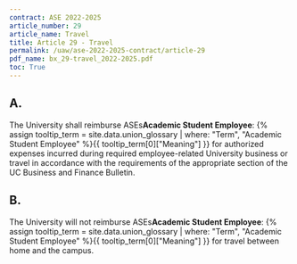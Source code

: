 ```yaml
---
contract: ASE 2022-2025
article_number: 29
article_name: Travel 
title: Article 29 - Travel 
permalink: /uaw/ase-2022-2025-contract/article-29
pdf_name: bx_29-travel_2022-2025.pdf
toc: True
---
```



<div class="lvl2"><h2 class="inline-header">A.</h2> The University shall reimburse <span class="tooltip">ASEs<span class="tooltip-text"><b>Academic Student Employee</b>: {% assign tooltip_term = site.data.union_glossary | where: "Term", "Academic Student Employee" %}{{ tooltip_term[0]["Meaning"] }}</span></span> for authorized expenses incurred during required employee-related University business or travel in accordance with the requirements of the appropriate section of the UC Business and Finance Bulletin.
</div><!-- End of level 2: A.-->
<div class="lvl2"><h2 class="inline-header">B.</h2> The University will not reimburse <span class="tooltip">ASEs<span class="tooltip-text"><b>Academic Student Employee</b>: {% assign tooltip_term = site.data.union_glossary | where: "Term", "Academic Student Employee" %}{{ tooltip_term[0]["Meaning"] }}</span></span> for travel between home and the campus.

</div><!-- End of level 2: B.-->
